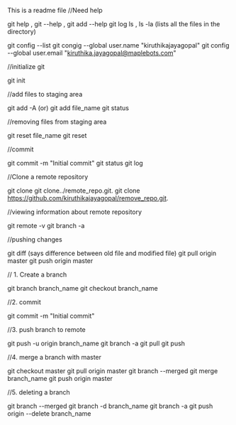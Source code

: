 This is a readme file
//Need help

git help <verb> , git <verb> --help , git add --help
git log
ls , ls -la (lists all the files in the directory)

git config --list 
git congig --global user.name "kiruthikajayagopal"
git config --global user.email "kiruthika.jayagopal@maplebots.com"

//initialize git

git init 

//add files to staging area

git add -A (or) git add file_name 
git status

//removing files from staging area

git reset file_name
git reset 

//commit

git commit -m "Initial commit"
git status
git log

//Clone a remote repository

git clone <url> <where to clone>
git clone../remote_repo.git.
git clone https://github.com/kiruthikajayagopal/remove_repo.git.

//viewing information about remote repository

git remote -v 
git branch -a

//pushing changes

git diff (says difference between old file and modified file)
git pull origin master
git push origin master


// 1. Create a branch 

git branch branch_name
git checkout branch_name

//2. commit

git commit -m "Initial commit"

//3. push branch to remote

git push -u origin branch_name
git branch -a
git pull
git push

//4. merge a branch with master

git checkout master
git pull origin master
git branch --merged
git merge branch_name
git push origin master

//5. deleting a branch

git branch --merged
git branch -d branch_name
git branch -a
git push origin --delete branch_name
